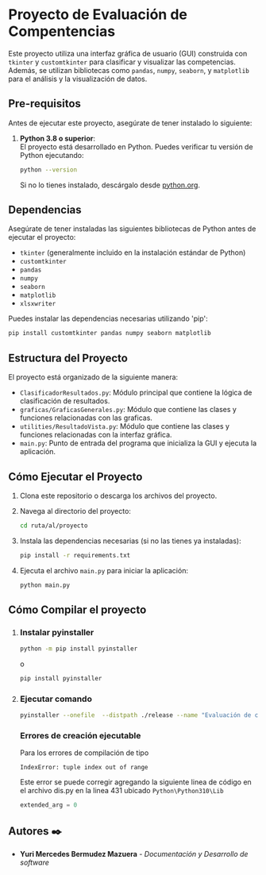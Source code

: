 # Proyecto de Evaluación de Compentencias

Este proyecto utiliza una interfaz gráfica de usuario (GUI) construida con `tkinter` y `customtkinter` para clasificar y visualizar las competencias. Además, se utilizan bibliotecas como `pandas`, `numpy`, `seaborn`, y `matplotlib` para el análisis y la visualización de datos.

## Pre-requisitos

Antes de ejecutar este proyecto, asegúrate de tener instalado lo siguiente:

1. **Python 3.8 o superior**:  
   El proyecto está desarrollado en Python. Puedes verificar tu versión de Python ejecutando:
   ```bash
   python --version
   ```
   Si no lo tienes instalado, descárgalo desde [python.org](https://www.python.org/).

## Dependencias

Asegúrate de tener instaladas las siguientes bibliotecas de Python antes de ejecutar el proyecto:

- `tkinter` (generalmente incluido en la instalación estándar de Python)
- `customtkinter`
- `pandas`
- `numpy`
- `seaborn`
- `matplotlib`
- `xlsxwriter`

Puedes instalar las dependencias necesarias utilizando 'pip':

```bash
pip install customtkinter pandas numpy seaborn matplotlib
```

## Estructura del Proyecto

El proyecto está organizado de la siguiente manera:

- `ClasificadorResultados.py`: Módulo principal que contiene la lógica de clasificación de resultados.
- `graficas/GraficasGenerales.py`: Módulo que contiene las clases y funciones relacionadas con las graficas.
- `utilities/ResultadoVista.py`: Módulo que contiene las clases y funciones relacionadas con la interfaz gráfica.
- `main.py`: Punto de entrada del programa que inicializa la GUI y ejecuta la aplicación.

## Cómo Ejecutar el Proyecto

1. Clona este repositorio o descarga los archivos del proyecto.
2. Navega al directorio del proyecto:

   ```bash
   cd ruta/al/proyecto
   ```
3. Instala las dependencias necesarias (si no las tienes ya instaladas):
   ```bash
   pip install -r requirements.txt
   ```
4. Ejecuta el archivo `main.py` para iniciar la aplicación:
   ```bash
   python main.py
   ```
## Cómo Compilar el proyecto

1. ### Instalar pyinstaller
   ```bash
   python -m pip install pyinstaller
   ```
   o
   ```bash
   pip install pyinstaller
   ```
2. ### Ejecutar comando
   ```bash
   pyinstaller --onefile  --distpath ./release --name "Evaluación de competencias" --icon=utilities/academico.ico --hidden-import=xlsxwriter --hidden-import=customtkinter --hidden-import=pandas --hidden-import=numpy --hidden-import=matplotlib main.py
   ```
   ### Errores de creación ejecutable

   Para los errores de compilación de tipo
   
   ```shell
   IndexError: tuple index out of range 
   ```

   Este error se puede corregir agregando la siguiente linea de código en el archivo dis.py en la linea 431
   ubicado `Python\Python310\Lib`
   ```python 431
   extended_arg = 0  
   ```
   
## Autores ✒️

* **Yuri Mercedes Bermudez Mazuera** - *Documentación y Desarrollo de software*
